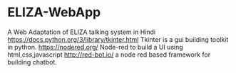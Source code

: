 # ELIZA-WebApp
A Web Adaptation of ELIZA talking system in Hindi 
https://docs.python.org/3/library/tkinter.html Tkinter is a gui building toolkit in python.
https://nodered.org/ Node-red to build a UI using html,css,javascript 
http://red-bot.io/ a node red based framework for building chatbot.
